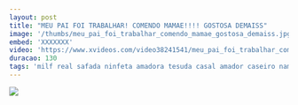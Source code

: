 ```yaml
---
layout: post
title: "MEU PAI FOI TRABALHAR! COMENDO MAMAE!!!! GOSTOSA DEMAISS"
image: '/thumbs/meu_pai_foi_trabalhar_comendo_mamae_gostosa_demaiss.jpg'
embed: 'XXXXXXX'
video: 'https://www.xvideos.com/video38241541/meu_pai_foi_trabalhar_comendo_mamae_gostosa_demaiss_acesse_nosso_blog_video_completo_la_sem_anuncios_http_bit.ly_pornolegendado_ou_porno-legendado.blogspot.com'
duracao: 130
tags: 'milf real safada ninfeta amadora tesuda casal amador caseiro namorada namorado novinha gemendo namorando novata legenda escandalosa garanhao jovem-casal porno-legendado'
---
```

<a href="{{ page.url | prepend: site.baseurl | prepend: site.url }}"><img src="{{ page.image | prepend: site.baseurl | prepend: site.url }}" /></a>
